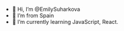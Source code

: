 - 👋 Hi, I’m @EmilySuharkova
- 👀 I’m from Spain
- 🌱 I’m currently learning JavaScript, React.

<!---
EmilySuharkova/EmilySuharkova is a ✨ special ✨ repository because its `README.md` (this file) appears on your GitHub profile.
You can click the Preview link to take a look at your changes.
--->
